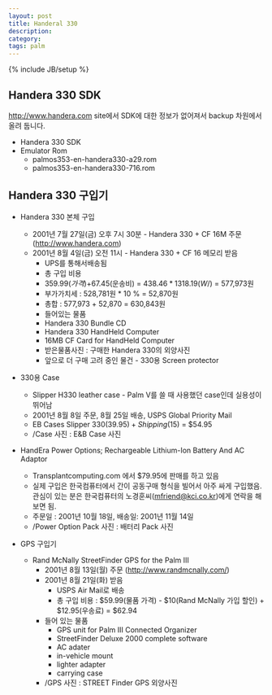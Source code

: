 ```yaml
---
layout: post
title: Handeral 330
description: 
category: 
tags: palm
---
```

{% include JB/setup %}

## Handera 330 SDK

<http://www.handera.com> site에서 SDK에 대한 정보가 없어져서 backup 차원에서 올려 둡니다.

- Handera 330 SDK
- Emulator Rom
  - palmos353-en-handera330-a29.rom
  - palmos353-en-handera330-716.rom

## Handera 330 구입기

- Handera 330 본체 구입
  - 2001년 7월 27일(금) 오후 7시 30분 - Handera 330 + CF 16M 주문 (http://www.handera.com)
  - 2001년 8월 4일(금) 오전 11시 - Handera 330 + CF 16 메모리 받음
    - UPS를 통해서배송됨
    - 총 구입 비용
     - $359.99(가격)+$67.45(운송비) = $438.46 * 1318.19(W/$) = 577,973원
     - 부가가치세 : 528,781원 * 10 % = 52,870원
     - 총합 : 577,973 + 52,870 = 630,843원
    - 들어있는 물품
     - Handera 330 Bundle CD
     - Handera 330 HandHeld Computer
     - 16MB CF Card for HandHeld Computer
    - 받은물품사진 : 구매한 Handera 330의 외양사진
    - 앞으로 더 구매 고려 중인 물건 - 330용 Screen protector

- 330용 Case
  - Slipper H330 leather case - Palm V를 쓸 때 사용했던 case인데 실용성이 뛰어남
  - 2001년 8월 8일 주문, 8월 25일 배송, USPS Global Priority Mail
  - EB Cases Slipper 330($39.95) + Shipping($15) = $54.95
  - /Case 사진 : E&B Case 사진

- HandEra Power Options; Rechargeable Lithium-Ion Battery And AC Adaptor
  - Transplantcomputing.com 에서 $79.95에 판매를 하고 있음
  - 실제 구입은 한국컴퓨터에서 간이 공동구매 형식을 빌어서 아주 싸게 구입했음. 관심이 있는 분은 한국컴퓨터의 노경훈씨(mfriend@kci.co.kr)에게 연락을 해 보면 됨.
  - 주문일 : 2001년 10월 18일, 배송일: 2001년 11월 14일
  - /Power Option Pack 사진 : 배터리 Pack 사진

- GPS 구입기
  - Rand McNally StreetFinder GPS for the Palm III
    - 2001년 8월 13일(월) 주문 (http://www.randmcnally.com/)
    - 2001년 8월 21일(화) 받음
      - USPS Air Mail로 배송
      - 총 구입 비용 : $59.99(물품 가격) - $10(Rand McNally 가입 할인) + $12.95(우송료) = $62.94
    - 들어 있는 물품
      - GPS unit for Palm III Connected Organizer
      - StreetFinder Deluxe 2000 complete software
      - AC adater
      - in-vehicle mount
      - lighter adapter
      - carrying case
    - /GPS 사진 : STREET Finder GPS 외양사진
